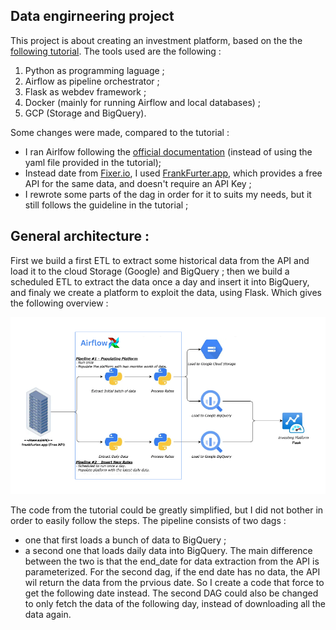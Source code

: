 ## Data engirneering project
This project is about creating an investment platform, based on the the [following tutorial](https://towardsdev.com/data-engineering-project-creating-an-investing-platform-part-1-e777b5bd27cd).
The tools used are the following : 

1. Python as programming laguage ;
2. Airflow as pipeline orchestrator ;
3. Flask as webdev framework ;
4. Docker (mainly for running Airflow and local databases) ;
5. GCP (Storage and BigQuery).

Some changes were made, compared to the tutorial :
- I ran Airlfow following the [official documentation](https://airflow.apache.org/docs/apache-airflow/stable/howto/docker-compose/index.html) (instead of using the yaml file provided in the tutorial);
- Instead date from [Fixer.io](https://fixer.io/), I used [FrankFurter.app](https://www.frankfurter.app/), which provides a free API for the same data, and doesn't require an API Key ;
- I rewrote some parts of the dag in order for it to suits my needs, but it still follows the guideline in the tutorial ;

## General architecture :
First we build a first ETL to extract some historical data from the API and load it to the cloud Storage (Google) and BigQuery ; then we build a scheduled ETL to extract the data once a day and insert it into BigQuery, and finaly we create a platform to exploit the data, using Flask. Which gives the following overview :

![Architecture overview](https://github.com/drux31/Investing_platform/blob/main/general_arch.png)

The code from the tutorial could be greatly simplified, but I did not bother in order to easily follow the steps.
The pipeline consists of two dags : 
- one that first loads a bunch of data to BigQuery ;
- a second one that loads daily data into BigQuery.
The main difference between the two is that the end_date for data extraction from the API is parameterized.
For the second dag, if the end date has no data, the API wil return the data from the prvious date. So I create a code that force to get the following date instead.
The second DAG could also be changed to only fetch the data of the following day, instead of downloading all the data again.